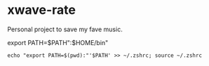# xwave-rate
Personal project to save my fave music.

export PATH=$PATH":$HOME/bin"

`echo "export PATH=$(pwd):"'$PATH' >> ~/.zshrc; source ~/.zshrc`